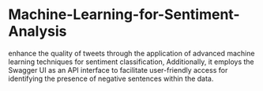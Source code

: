 # Machine-Learning-for-Sentiment-Analysis
enhance the quality of tweets through the application of advanced machine learning techniques for sentiment classification, Additionally, it employs the Swagger UI as an API interface to facilitate user-friendly access for identifying the presence of negative sentences within the data.
